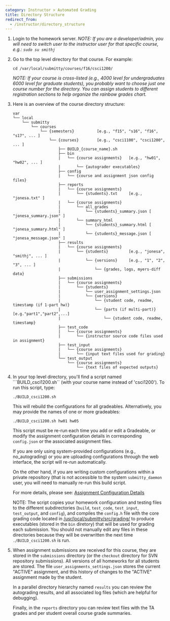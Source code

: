 ```yaml
---
category: Instructor > Automated Grading
title: Directory Structure
redirect_from:
  - /instructor/directory_structure
---
```


1. Login to the homework server.  _NOTE: If you are a developer/admin,
   you will need to switch user to the instructor user for that
   specific course, e.g.: `sudo su smithj`_


2. Go to the top level directory for that course.  For example:

   ``` 
   cd /var/local/submitty/courses/f16/csci1200/ 
   ```

   _NOTE: If your course is cross-listed (e.g., 4000 level for
   undergraduates 6000 level for graduate students), you probably want
   to choose just one course number for the directory.  You can assign
   students to different registration sections to help organize the
   rainbow grades chart._


3.  Here is an overview of the course directory structure:

  
     ```
     var
     └── local
         └── submitty
             └── courses
                 └── {semesters}          [e.g., "f15", "s16", "f16", "s17", ... ]
                     └── {courses}        [e.g., "csci1100", "csci1200", ... ]
                         ├── BUILD_{course_name}.sh
                         ├── bin
                         |   └── {course assignments}   [e.g., "hw01", "hw02", ... ]
                         |       └── {autograder executables}
                         ├── config
                         |   └── {course and assignment json config files}
                         ├── reports
                         |   └── {course assignments}
                         |       └── {students}.txt     [e.g., "jonesa.txt" ]
                         |   └── {course assignments}
                         |       └── all_grades  
                         |           └── {students}_summary.json [ "jonesa_summary.json" ]
                         |       └── summary_html
                         |           └── {students}_summary.html [ "jonesa_summary.html" ]
                         |           └── {students}_message.json [ "jonesa_message.json" ]
                         ├── results
                         |   └── {course assignments}
                         |       └── {students}         [e.g., "jonesa", "smithj", ... ]
                         |           └── {versions}     [e.g., "1", "2", "3", ... ]
                         |               └── {grades, logs, myers-diff data}
                         ├── submissions
                         |   └── {course assignments}
                         |       └── {students}
                         |           └── user_assignment_settings.json
                         |           └── {versions}
                         |               └── {student code, readme, timestamp (if 1-part hw)}
                         |               └── {parts (if multi-part)}[e.g."part1","part2",...]
                         |                   └── {student code, readme, timestamp}
                         ├── test_code
                         |   └── {course assignments}
                         |       └── {instructor source code files used in assignment}
                         ├── test_input
                         |   └── {course assignments}
                         |       └── {input text files used for grading}
                         └── test_output
                             └── {course assignments}
                                 └── {text files of expected outputs}
     ```
   

4. In your top level directory, you'll find a script named
   ```BUILD_csci1200.sh`` (with your course name instead of
   'csci1200').  To run this script, type:

   ```
   ./BUILD_csci1200.sh 
   ```

   This will rebuild the configurations for all gradeables.
   Alternatively, you may provide the names of one or more gradeables:

   ```
   ./BUILD_csci1200.sh hw01 hw05
   ```

   This script must be re-run each time you add or edit a
   Gradeable, or modify the assignment configuration details in
   corresponding ``config.json`` or the associated assignment files.

   If you are only using system-provided configurations (e.g.,
   no_autograding) or you are uploading configurations through the web
   interface, the script will re-run automatically.

   On the other hand, if you are writing custom configurations within
   a private repository (that is not accessible to the system
   ```submitty_daemon``` user, you will need to manually re-run this build
   script.

   For more details, please see: 
   [Assignment Configuration Details](assignment_configuration)

   NOTE: The script copies your homework configuration and testing
   files to the different subdirectories (```build```,
   ```test_code```, ```test_input```, ```test_output```, and
   ```config```), and compiles the ```config.h``` file with the core
   grading code located in
   [/usr/local/submitty/src/grading/](https://github.com/Submitty/Submitty/tree/master/grading)
   to produce executables (stored in the ```bin``` diretory) that will
   be used for grading each submission.  You should not manually edit
   any files in these directories because they will be overwritten the
   next time ```./BUILD_csci1200.sh``` is run.

5. When assignment submissions are received for this course, they are
   stored in the ``submissions`` directory (or the ``checkout``
   directory for SVN repository submissions).  All versions of all
   homeworks for all students are stored.  The file
   ``user_assignments_settings.json`` stores the current "ACTIVE"
   assignment, and this history of changes to the "ACTIVE" assignment
   made by the student.

   In a parallel directory hierarchy named ``results`` you can review
   the autograding results, and all associated log files (which are
   helpful for debugging).

   Finally, in the ``reports`` directory you can review text files with
   the TA grades and per student overall course grade summaries.
